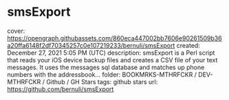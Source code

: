 # smsExport

cover: https://opengraph.githubassets.com/860eca447002bb7606e90261509b36a20ffa6148f2df70345257c0e107219233/bernuli/smsExport
created: December 27, 2021 5:05 PM (UTC)
description: smsExport is a Perl script that reads your iOS device backup files and creates a CSV file of your text messages.  It uses the messages sql database and matches up phone numbers with the addressbook...
folder: BOOKMRKS-MTHRFCKR / DEV-MTHRFCKR / Github / GH Stars
tags: github stars
url: https://github.com/bernuli/smsExport